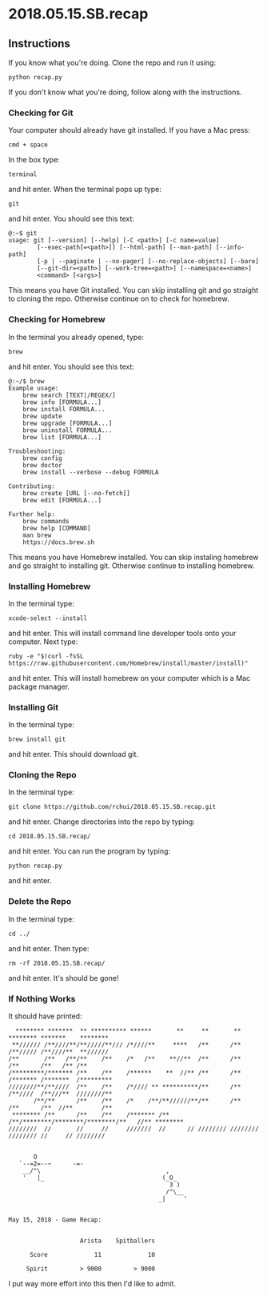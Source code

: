 # 2018.05.15.SB.recap

## Instructions
If you know what you're doing. Clone the repo and run it using:

    python recap.py

If you don't know what you're doing, follow along with the instructions.

### Checking for Git
Your computer should already have git installed. If you have a Mac press:

    cmd + space

In the box type:

    terminal

and hit enter. When the terminal pops up type:

    git

and hit enter. You should see this text:

    @:~$ git
    usage: git [--version] [--help] [-C <path>] [-c name=value]
            [--exec-path[=<path>]] [--html-path] [--man-path] [--info-path]
            [-p | --paginate | --no-pager] [--no-replace-objects] [--bare]
            [--git-dir=<path>] [--work-tree=<path>] [--namespace=<name>]
            <command> [<args>]

This means you have Git installed. You can skip installing git and go straight to cloning the repo. Otherwise continue on to check for homebrew.

### Checking for Homebrew
In the terminal you already opened, type:

    brew

and hit enter. You should see this text:

    @:~/$ brew
    Example usage:
        brew search [TEXT|/REGEX/]
        brew info [FORMULA...]
        brew install FORMULA...
        brew update
        brew upgrade [FORMULA...]
        brew uninstall FORMULA...
        brew list [FORMULA...]

    Troubleshooting:
        brew config
        brew doctor
        brew install --verbose --debug FORMULA

    Contributing:
        brew create [URL [--no-fetch]]
        brew edit [FORMULA...]

    Further help:
        brew commands
        brew help [COMMAND]
        man brew
        https://docs.brew.sh

This means you have Homebrew installed. You can skip instaling homebrew and go straight to installing git. Otherwise continue to installing homebrew.

### Installing Homebrew
In the terminal type:

    xcode-select --install

and hit enter. This will install command line developer tools onto your computer. Next type:

    ruby -e "$(curl -fsSL https://raw.githubusercontent.com/Homebrew/install/master/install)"

and hit enter. This will install homebrew on your computer which is a Mac package manager.

### Installing Git
In the terminal type:

    brew install git

and hit enter. This should download git.

### Cloning the Repo
In the terminal type:

    git clone https://github.com/rchui/2018.05.15.SB.recap.git

and hit enter. Change directories into the repo by typing:

    cd 2018.05.15.SB.recap/

and hit enter. You can run the program by typing:

    python recap.py

and hit enter.

### Delete the Repo
In the terminal type:

    cd ../

and hit enter. Then type:

    rm -rf 2018.05.15.SB.recap/

and hit enter. It's should be gone!

### If Nothing Works
It should have printed:

      ******** *******  ** ********** ******       **     **       **       ******** *******    ********
     **////// /**////**/**/////**/// /*////**     ****   /**      /**      /**///// /**////**  **////// 
    /**       /**   /**/**    /**    /*   /**    **//**  /**      /**      /**      /**   /** /**       
    /*********/******* /**    /**    /******    **  //** /**      /**      /******* /*******  /*********
    ////////**/**////  /**    /**    /*//// ** **********/**      /**      /**////  /**///**  ////////**
           /**/**      /**    /**    /*    /**/**//////**/**      /**      /**      /**  //**        /**
     ******** /**      /**    /**    /******* /**     /**/********/********/********/**   //** ******** 
    ////////  //       //     //     ///////  //      // //////// //////// //////// //     // ////////  


           O
       `--=2=--~      -=-
        __/"\                                   ,
        '   |_                                 (_O_
                                                 3 )
                                                /"\__
                                              _|     '


    May 15, 2018 - Game Recap:


                        Arista    Spitballers

          Score             11             10

         Spirit         > 9000         > 9000

I put way more effort into this then I'd like to admit.